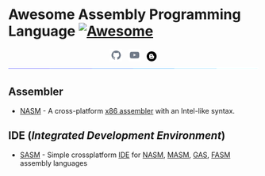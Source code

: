 # Awesome Assembly Programming Language [![Awesome](https://awesome.re/badge.svg)](https://awesome.re)
<p align="center">
    <a href="https://github.com/cybersecurity-dev/"><img height="25" src="https://github.com/cybersecurity-dev/cybersecurity-dev/blob/main/assets/github.svg" alt="GitHub"></a>
    &nbsp;
    <a href="https://www.youtube.com/@CyberThreatDefence"><img height="25" src="https://github.com/cybersecurity-dev/cybersecurity-dev/blob/main/assets/youtube.svg" alt="YouTube"></a>
    &nbsp;
    <a href="https://cyberthreatdefence.com/my_awesome_lists"><img height="20" src="https://github.com/cybersecurity-dev/cybersecurity-dev/blob/main/assets/blog.svg" alt="My Awesome Lists"></a>
    <img src="https://github.com/cybersecurity-dev/cybersecurity-dev/blob/main/assets/bar.gif">
</p>

## Assembler
- [NASM](https://github.com/netwide-assembler/nasm) - A cross-platform [x86 assembler](https://www.nasm.us/) with an Intel-like syntax.

## IDE (_Integrated Development Environment_)
- [SASM](https://github.com/Dman95/SASM) - Simple crossplatform [IDE](https://dman95.github.io/SASM/) for [NASM](https://en.wikipedia.org/wiki/Netwide_Assembler), [MASM](https://en.wikipedia.org/wiki/Microsoft_Macro_Assembler), [GAS](https://en.wikipedia.org/wiki/GNU_Assembler), [FASM](https://en.wikipedia.org/wiki/FASM) assembly languages
